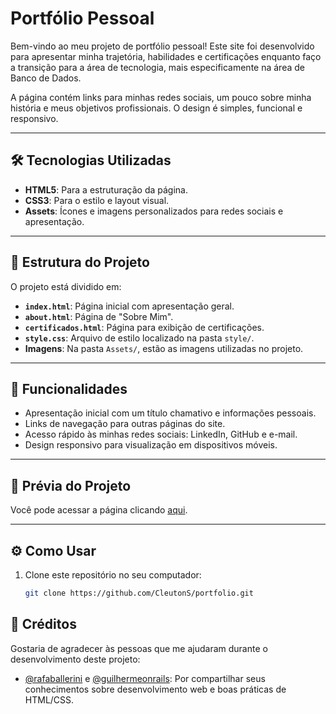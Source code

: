# Portfólio Pessoal

Bem-vindo ao meu projeto de portfólio pessoal! Este site foi desenvolvido para apresentar minha trajetória, habilidades e certificações enquanto faço a transição para a área de tecnologia, mais especificamente na área de Banco de Dados.

A página contém links para minhas redes sociais, um pouco sobre minha história e meus objetivos profissionais. O design é simples, funcional e responsivo.

---

## 🛠️ Tecnologias Utilizadas

- **HTML5**: Para a estruturação da página.
- **CSS3**: Para o estilo e layout visual.
- **Assets**: Ícones e imagens personalizados para redes sociais e apresentação.

---

## 📂 Estrutura do Projeto

O projeto está dividido em:

- **`index.html`**: Página inicial com apresentação geral.
- **`about.html`**: Página de "Sobre Mim".
- **`certificados.html`**: Página para exibição de certificações.
- **`style.css`**: Arquivo de estilo localizado na pasta `style/`.
- **Imagens**: Na pasta `Assets/`, estão as imagens utilizadas no projeto.

---

## 🌟 Funcionalidades

- Apresentação inicial com um título chamativo e informações pessoais.
- Links de navegação para outras páginas do site.
- Acesso rápido às minhas redes sociais: LinkedIn, GitHub e e-mail.
- Design responsivo para visualização em dispositivos móveis.

---

## 🔗 Prévia do Projeto

Você pode acessar a página clicando [aqui](https://github.com/CleutonS).

---

## ⚙️ Como Usar

1. Clone este repositório no seu computador:
   ```bash
   git clone https://github.com/CleutonS/portfolio.git

## 🙌 Créditos

Gostaria de agradecer às pessoas que me ajudaram durante o desenvolvimento deste projeto:

- [@rafaballerini](https://github.com/rafaballerini) e [@guilhermeonrails](https://github.com/guilhermeonrails): Por compartilhar seus conhecimentos sobre desenvolvimento web e boas práticas de HTML/CSS.

